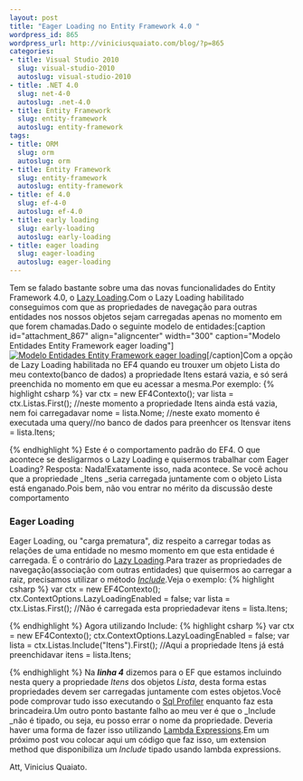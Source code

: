 ```yaml
--- 
layout: post
title: "Eager Loading no Entity Framework 4.0 "
wordpress_id: 865
wordpress_url: http://viniciusquaiato.com/blog/?p=865
categories: 
- title: Visual Studio 2010
  slug: visual-studio-2010
  autoslug: visual-studio-2010
- title: .NET 4.0
  slug: net-4-0
  autoslug: .net-4.0
- title: Entity Framework
  slug: entity-framework
  autoslug: entity-framework
tags: 
- title: ORM
  slug: orm
  autoslug: orm
- title: Entity Framework
  slug: entity-framework
  autoslug: entity-framework
- title: ef 4.0
  slug: ef-4-0
  autoslug: ef-4.0
- title: early loading
  slug: early-loading
  autoslug: early-loading
- title: eager loading
  slug: eager-loading
  autoslug: eager-loading
---
```

Tem se falado bastante sobre uma das novas funcionalidades do Entity Framework 4.0, o [Lazy Loading](http://viniciusquaiato.com/blog/lazy-loading-no-entity-framework-4-0/).Com o Lazy Loading habilitado conseguimos com que as propriedades de navegação para outras entidades nos nossos objetos sejam carregadas apenas no momento em que forem chamadas.Dado o seguinte modelo de entidades:[caption id="attachment_867" align="aligncenter" width="300" caption="Modelo Entidades Entity Framework eager loading"][![Modelo Entidades Entity Framework eager loading](http://viniciusquaiato.com/blog/wp-content/uploads/2010/04/modelo-300x211.jpg "Modelo Entidades Entity Framework eager loading")](http://viniciusquaiato.com/blog/wp-content/uploads/2010/04/modelo.jpg)[/caption]Com a opção de Lazy Loading habilitada no EF4 quando eu trouxer um objeto Lista do meu contexto(banco de dados) a propriedade Itens estará vazia, e só será preenchida no momento em que eu acessar a mesma.Por exemplo:
{% highlight csharp %}
var ctx = new EF4Contexto();
var lista = ctx.Listas.First();
    //neste momento a propriedade Itens ainda está vazia, nem foi carregadavar nome = lista.Nome;
    //neste exato momento é executada uma query//no banco de dados para preenhcer os Itensvar itens = lista.Itens;
    
{% endhighlight %}
Este é o comportamento padrão do EF4. O que acontece se desligarmos o Lazy Loading e quisermos trabalhar com Eager Loading? Resposta: Nada!Exatamente isso, nada acontece. Se você achou que a propriedade _Itens _seria carregada juntamente com o objeto Lista está enganado.Pois bem, não vou entrar no mérito da discussão deste comportamento

### Eager Loading
Eager Loading, ou "carga prematura", diz respeito a carregar todas as relações de uma entidade no mesmo momento em que esta entidade é carregada. É o contrário do [Lazy Loading](http://viniciusquaiato.com/blog/lazy-loading-no-entity-framework-4-0/).Para trazer as propriedades de navegação(associação com outras entidades) que quisermos ao carregar a raiz, precisamos utilizar o método _[Include](http://msdn.microsoft.com/en-us/library/bb738708.aspx)_.Veja o exemplo:
{% highlight csharp %}
var ctx = new EF4Contexto();
    ctx.ContextOptions.LazyLoadingEnabled = false;
var lista = ctx.Listas.First();
    //Não é carregada esta propriedadevar itens = lista.Itens;
    
{% endhighlight %}
 Agora utilizando Include:
{% highlight csharp %}
var ctx = new EF4Contexto();
    ctx.ContextOptions.LazyLoadingEnabled = false;
var lista = ctx.Listas.Include("Itens").First();
    //Aqui a propriedade Itens já está preenchidavar itens = lista.Itens;
    
{% endhighlight %}
 Na _**linha 4**_ dizemos para o EF que estamos incluindo nesta query a propriedade _Itens_ dos objetos _Lista_, desta forma estas propriedades devem ser carregadas juntamente com estes objetos.Você pode comprovar tudo isso executando o [Sql Profiler](http://msdn.microsoft.com/pt-br/library/cc580638.aspx) enquanto faz esta brincadeira.Um outro ponto bastante falho ao meu ver é que o _Include _não é tipado, ou seja, eu posso errar o nome da propriedade. Deveria haver uma forma de fazer isso utilizando [Lambda Expressions](http://msdn.microsoft.com/en-us/library/bb397687.aspx).Em um próximo post vou colocar aqui um código que faz isso, um extension method que disponibiliza um _Include_ tipado usando lambda expressions.

Att,
Vinicius Quaiato.
